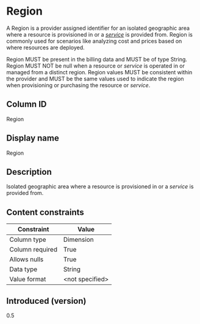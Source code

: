 # Region

A Region is a provider assigned identifier for an isolated geographic area where a resource is provisioned in or a [*service*](#glossary:service) is provided from. Region is commonly used for scenarios like analyzing cost and prices based on where resources are deployed.

Region MUST be present in the billing data and MUST be of type String. Region MUST NOT be null when a resource or *service* is operated in or managed from a distinct region. Region values MUST be consistent within the provider and MUST be the same values used to indicate the region when provisioning or purchasing the resource or *service*.

## Column ID

Region

## Display name

Region

## Description

Isolated geographic area where a resource is provisioned in or a *service* is provided from.

## Content constraints

| Constraint      | Value           |
|-----------------|-----------------|
| Column type     | Dimension       |
| Column required | True            |
| Allows nulls    | True            |
| Data type       | String          |
| Value format    | \<not specified> |

## Introduced (version)

0.5
